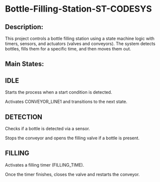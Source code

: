 # Bottle-Filling-Station-ST-CODESYS

## Description:
This project controls a bottle filling station using a state machine logic with timers, sensors, and actuators (valves and conveyors). The system detects bottles, fills them for a specific time, and then moves them out.

## Main States:

## IDLE
Starts the process when a start condition is detected.

Activates CONVEYOR_LINE1 and transitions to the next state.

## DETECTION
Checks if a bottle is detected via a sensor.

Stops the conveyor and opens the filling valve if a bottle is present.

## FILLING
Activates a filling timer (FILLING_TIME).

Once the timer finishes, closes the valve and restarts the conveyor.


